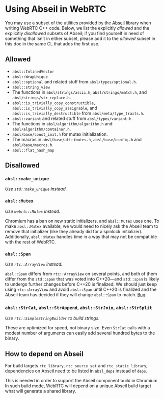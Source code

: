 # Using Abseil in WebRTC

You may use a subset of the utilities provided by the [Abseil][abseil]
library when writing WebRTC C++ code. Below, we list the explicitly
*allowed* and the explicitly *disallowed* subsets of Abseil; if you
find yourself in need of something that isn&rsquo;t in either subset,
please add it to the *allowed* subset in this doc in the same CL that
adds the first use.

[abseil]: https://abseil.io/about/

## **Allowed**

* `absl::InlinedVector`
* `absl::WrapUnique`
* `absl::optional` and related stuff from `absl/types/optional.h`.
* `absl::string_view`
* The functions in `absl/strings/ascii.h`, `absl/strings/match.h`,
  and `absl/strings/str_replace.h`.
* `absl::is_trivially_copy_constructible`,
  `absl::is_trivially_copy_assignable`, and
  `absl::is_trivially_destructible` from `absl/meta/type_traits.h`.
* `absl::variant` and related stuff from `absl/types/variant.h`.
* The functions in `absl/algorithm/algorithm.h` and
  `absl/algorithm/container.h`.
* `absl/base/const_init.h` for mutex initialization.
* The macros in `absl/base/attributes.h`, `absl/base/config.h` and
  `absl/base/macros.h`.
* `absl::flat_hash_map`


## **Disallowed**

### `absl::make_unique`

*Use `std::make_unique` instead.*

### `absl::Mutex`

*Use `webrtc::Mutex` instead.*

Chromium has a ban on new static initializers, and `absl::Mutex` uses
one. To make `absl::Mutex` available, we would need to nicely ask the
Abseil team to remove that initializer (like they already did for a
spinlock initializer). Additionally, `absl::Mutex` handles time in a
way that may not be compatible with the rest of WebRTC.

### `absl::Span`

*Use `rtc::ArrayView` instead.*

`absl::Span` differs from `rtc::ArrayView` on several points, and both
of them differ from the `std::span` that was voted into
C++20&mdash;and `std::span` is likely to undergo further changes
before C++20 is finalized. We should just keep using `rtc::ArrayView`
and avoid `absl::Span` until C++20 is finalized and the Abseil team
has decided if they will change `absl::Span` to match.
[Bug](https://bugs.webrtc.org/9214).

### `absl::StrCat`, `absl::StrAppend`, `absl::StrJoin`, `absl::StrSplit`

*Use `rtc::SimpleStringBuilder` to build strings.*

These are optimized for speed, not binary size. Even `StrCat` calls
with a modest number of arguments can easily add several hundred bytes
to the binary.

## How to depend on Abseil

For build targets `rtc_library`, `rtc_source_set` and `rtc_static_library`,
dependencies on Abseil need to be listed in `absl_deps` instead of `deps`.

This is needed in order to support the Abseil component build in Chromium. In
such build mode, WebRTC will depend on a unique Abseil build target what will
generate a shared library.
